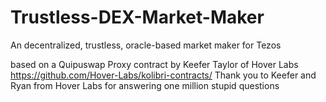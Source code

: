 # Trustless-DEX-Market-Maker
An decentralized, trustless, oracle-based market maker for Tezos

based on a Quipuswap Proxy contract by Keefer Taylor of Hover Labs
https://github.com/Hover-Labs/kolibri-contracts/
Thank you to Keefer and Ryan from Hover Labs for answering one million stupid questions
